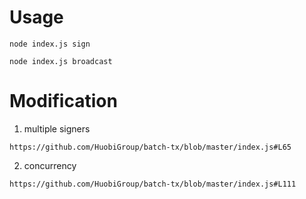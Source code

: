 # Usage

```
node index.js sign

node index.js broadcast
```

# Modification

1) multiple signers
```
https://github.com/HuobiGroup/batch-tx/blob/master/index.js#L65
```

2) concurrency 
``` 
https://github.com/HuobiGroup/batch-tx/blob/master/index.js#L111
```
